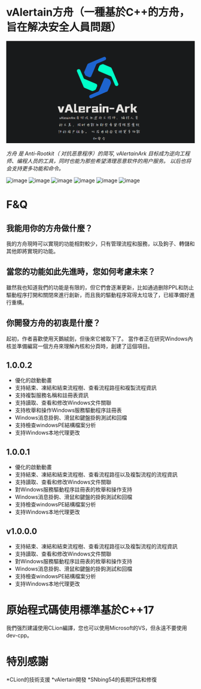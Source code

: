 # vAlertain方舟（一種基於C++的方舟，旨在解决安全人員問題）

![](https://github.com/WhiteFoxLinux/vAlerain-Ark/blob/main/icon/icon.png)

_方舟 是 Anti-Rootkit（ 对抗恶意程序）的简写,  vAlertainArk 目标成为逆向工程师、编程人员的工具，同时也能为那些希望清理恶意软件的用户服务。 以后也将会支持更多功能和命令。_

![image](https://img.shields.io/badge/Windows-tool-blue)
![image](https://img.shields.io/badge/Windows-vAlerian-gree)
![image](https://img.shields.io/badge/Windows-Ark-blue)
![image](https://img.shields.io/badge/Windows-Ring3-gree)
![image](https://img.shields.io/badge/Windows-Ring0-gree)
![image](https://img.shields.io/badge/Windows-API-gree)

# F&Q
## 我能用你的方舟做什麼？
我的方舟現時可以實現的功能相對較少，只有管理流程和服務，以及鉤子、轉儲和其他即將實現的功能。
## 當您的功能如此先進時，您如何考慮未來？
雖然我也知道我們的功能是有限的，但它們會逐漸更新，比如通過删除PPL和防止驅動程序打開和關閉來進行創新，而且我的驅動程序寫得太垃圾了，已經準備好進行重構。
## 你開發方舟的初衷是什麼？
起初，作者喜歡使用天鵝絨劍，但後來它被取下了。 當作者正在研究Windows內核並準備編寫一個方舟來理解內核和分頁時，創建了這個項目。

## 1.0.0.2
* 優化的啟動動畫
* 支持結束、凍結和結束流程樹、查看流程路徑和複製流程資訊
* 支持複製服務名稱和註冊表資訊
* 支持讀取、查看和修改Windows文件關聯
* 支持枚舉和操作Windows服務驅動程序註冊表
* Windows消息掛鉤、滑鼠和鍵盤掛鉤測試和回檔
* 支持檢查windowsPE結構檔案分析
* 支持Windows本地代理更改

## 1.0.0.1
* 優化的啟動動畫
* 支持結束、凍結和結束流程樹、查看流程路徑以及複製流程的流程資訊
* 支持讀取、查看和修改Windows文件關聯
* 對Windows服務驅動程序註冊表的枚舉和操作支持
* Windows消息掛鉤、滑鼠和鍵盤的掛鉤測試和回檔
* 支持檢查windowsPE結構檔案分析
* 支持Windows本地代理更改

## v1.0.0.0

* 支持結束、凍結和結束流程樹、查看流程路徑以及複製流程的流程資訊
* 支持讀取、查看和修改Windows文件關聯
* 對Windows服務驅動程序註冊表的枚舉和操作支持
* Windows消息掛鉤、滑鼠和鍵盤的掛鉤測試和回檔
* 支持檢查windowsPE結構檔案分析
* 支持Windows本地代理更改

# 原始程式碼使用標準基於C++17
我們强烈建議使用CLion編譯，您也可以使用Microsoft的VS，但永遠不要使用dev-cpp。

# 特別感謝
*CLion的技術支援
*vAlertain開發
*SNbing54的長期評估和修復
  
